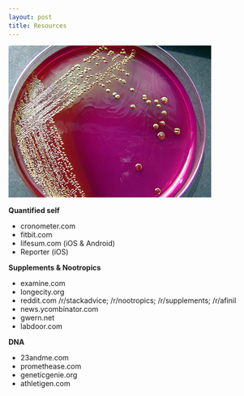 ```yaml
---
layout: post
title: Resources
---
```


![petri](https://raw.githubusercontent.com/clstrfcuk/clstrfcuk.github.io/master/images/dish.jpg "petri")

**Quantified self**

* cronometer.com
* fitbit.com
* lifesum.com (iOS & Android)
* Reporter (iOS)

**Supplements & Nootropics**

* examine.com
* longecity.org
* reddit.com /r/stackadvice; /r/nootropics; /r/supplements; /r/afinil
* news.ycombinator.com
* gwern.net
* labdoor.com

**DNA**

* 23andme.com
* promethease.com
* geneticgenie.org
* athletigen.com